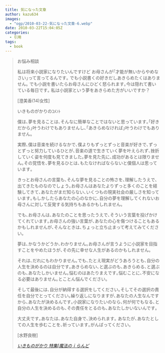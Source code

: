 ```yaml
---
title: 気になった文章
author: kazu634
images:
  - "ogp/2010-03-22-気になった文章-6.webp"
date: 2010-03-22T15:04:05Z
categories:
  - 引用
tags:
  - book
---
```

<div class="section">
<blockquote title="いきものがかり 特集[魔法のｉらんど]" cite="http://ip.tosp.co.jp/p.asp?i=MF_FE056_g_2">
<p>
      お悩み相談
</p>

<p>
      私は将来小説家になりたいんですけど お母さんが｢才能が無いからやめなさい｣って言ってるんです｡ でも小説書くの好きだしあきらめたくはありません｡ でも小説を書いたらお母さんにひどく怒られます｡今は隠れて書いている毎日です｡ 私は小説家という夢をあきらめた方がいいですか？
</p>

<p>
      [澄美香(14)女性]
</p>

<p>
      いきものがかりのｺﾒﾝﾄ
</p>

<p>
      僕は､夢を見ることは､そんなに簡単なことではないと思っています｡｢好きだから｣叶うわけでもありませんし､｢あきらめなければ｣叶うわけでもありません｡
</p>

<p>
      実際､僕は音楽を続けるなかで､僕よりもずっとずっと音楽が好きで､ずっとずっと努力しているひとが､音楽の道で生きていく夢を叶えられず､挫折していく姿を何度も見てきました｡夢を見た先に､成功があるとは限りません｡その覚悟を､夢を見るひとは､もたなければならないと僕個人は思っています｡
</p>

<p>
      きっとお母さんの言葉も､そんな夢を見ることの怖さを､理解したうえで､出てきたものなのでしょう｡お母さんはあなたよりずっと多くのことを経験してきて､あなたがまだ知らない､いくつもの現実社会の厳しさを知っています｡もしかしたらあなたの心のなかに､自分の夢を理解してくれないお母さんに対して反発する気持ちもあるかもしれません｡
</p>

<p>
      でも､お母さんは､あなたのことを思ったうえで､そういう言葉を投げかけてくれています｡お母さんの強い言葉が､あなたの心を傷つけることもあるかもしれませんが､そんなときは､ちょっと立ち止まって考えてみてください｡
</p>

<p>
      夢は､かなうかどうか､わかりません｡お母さんが言うように小説家を目指すことをやめたほうが､その先に幸せな人生があるのかもしれません｡
</p>

<p>
      それは､だれにもわかりません｡でも､たとえ現実がどうあろうとも､自分の人生を決めるのは自分です｡あきらめない､と選ぶのも､あきらめる､と選ぶのも､あなたしかいません｡悩むのはあたりまえです｡悩むことに､不安になる必要はありません｡とことん悩んでください｡
</p>

<p>
      そして最後には､自分が納得する選択をしてください｡そしてその選択の責任を自分でとってください｡繰り返しになりますが､あなたの人生なんですから､あなたが決めるんです｡小説家になりたいのなら､何が何でもなる､と自分の人生を決めるのも､その責任をとるのも､あなたしかいないんです｡
</p>

<p>
      大丈夫です｡あなたは､あなた自身で､決められます｡ あなたが､あなたとしての人生を歩むことを､祈っています｡がんばってください｡
</p>

<p>
      [水野良樹]
</p>

<p>
<cite><a href="http://ip.tosp.co.jp/p.asp?i=MF_FE056_g_2" onclick="__gaTracker('send', 'event', 'outbound-article', 'http://ip.tosp.co.jp/p.asp?i=MF_FE056_g_2', 'いきものがかり 特集&#091;魔法のｉらんど');" target="_blank">いきものがかり 特集&#91;魔法のｉらんど</a></cite>
</p>
</blockquote>
</div>
